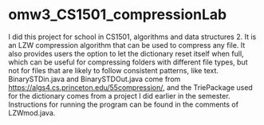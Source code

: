 # omw3_CS1501_compressionLab
I did this project for school in CS1501, algorithms and data structures 2. It is an LZW compression algorithm that can be used to compress any file. It also provides users the option to let the dictionary reset itself when full, which can be useful for compressing folders with different file types, but not for files that are likely to follow consistent patterns, like text. BinarySTDin.java and BinarySTDOut.java come from https://algs4.cs.princeton.edu/55compression/, and the TriePackage used for the dictionary comes from a project I did earlier in the semester. Instructions for running the program can be found in the comments of LZWmod.java.
